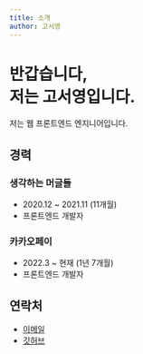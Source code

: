 ```yaml
---
title: 소개
author: 고서영
---
```


# 반갑습니다,<br/>저는 고서영입니다.

저는 웹 프론트엔드 엔지니어입니다.

## 경력

### 생각하는 머글들

- 2020.12 ~ 2021.11 (11개월)
- 프론트엔드 개발자

### 카카오페이

- 2022.3 ~ 현재 (1년 7개월)
- 프론트엔드 개발자

## 연락처

- [이메일](young.dev@kakao.com)
- [깃허브](https://github.com/syoung125)
